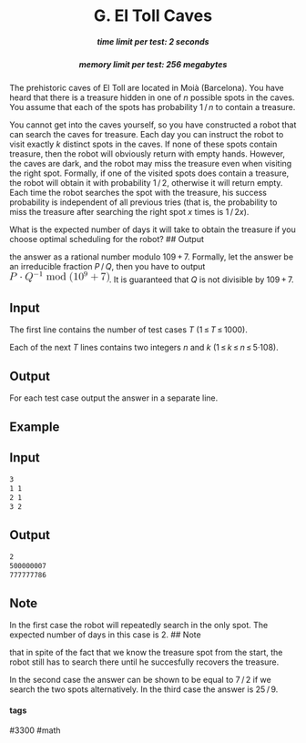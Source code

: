 <h1 style='text-align: center;'> G. El Toll Caves</h1>

<h5 style='text-align: center;'>time limit per test: 2 seconds</h5>
<h5 style='text-align: center;'>memory limit per test: 256 megabytes</h5>

The prehistoric caves of El Toll are located in Moià (Barcelona). You have heard that there is a treasure hidden in one of *n* possible spots in the caves. You assume that each of the spots has probability 1 / *n* to contain a treasure.

You cannot get into the caves yourself, so you have constructed a robot that can search the caves for treasure. Each day you can instruct the robot to visit exactly *k* distinct spots in the caves. If none of these spots contain treasure, then the robot will obviously return with empty hands. However, the caves are dark, and the robot may miss the treasure even when visiting the right spot. Formally, if one of the visited spots does contain a treasure, the robot will obtain it with probability 1 / 2, otherwise it will return empty. Each time the robot searches the spot with the treasure, his success probability is independent of all previous tries (that is, the probability to miss the treasure after searching the right spot *x* times is 1 / 2*x*).

What is the expected number of days it will take to obtain the treasure if you choose optimal scheduling for the robot? ## Output

 the answer as a rational number modulo 109 + 7. Formally, let the answer be an irreducible fraction *P* / *Q*, then you have to output ![](images/3959a3c4efdc3cb9bd918186b97c072d60ff3ddc.png). It is guaranteed that *Q* is not divisible by 109 + 7.

## Input

The first line contains the number of test cases *T* (1 ≤ *T* ≤ 1000).

Each of the next *T* lines contains two integers *n* and *k* (1 ≤ *k* ≤ *n* ≤ 5·108).

## Output

For each test case output the answer in a separate line.

## Example

## Input


```
3  
1 1  
2 1  
3 2  

```
## Output


```
2  
500000007  
777777786  

```
## Note

In the first case the robot will repeatedly search in the only spot. The expected number of days in this case is 2. ## Note

 that in spite of the fact that we know the treasure spot from the start, the robot still has to search there until he succesfully recovers the treasure.

In the second case the answer can be shown to be equal to 7 / 2 if we search the two spots alternatively. In the third case the answer is 25 / 9.



#### tags 

#3300 #math 